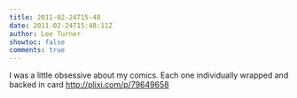 ```yaml
---
title: 2011-02-24T15-48
date: 2011-02-24T15:48:11Z
author: Lee Turner
showtoc: false
comments: true
---
```


I was a little obsessive about my comics. Each one individually wrapped and backed in card http://plixi.com/p/79649658

